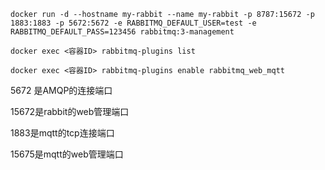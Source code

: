 ```
docker run -d --hostname my-rabbit --name my-rabbit -p 8787:15672 -p 1883:1883 -p 5672:5672 -e RABBITMQ_DEFAULT_USER=test -e RABBITMQ_DEFAULT_PASS=123456 rabbitmq:3-management

docker exec <容器ID> rabbitmq-plugins list

docker exec <容器ID> rabbitmq-plugins enable rabbitmq_web_mqtt

```

5672 是AMQP的连接端口

15672是rabbit的web管理端口

1883是mqtt的tcp连接端口

15675是mqtt的web管理端口